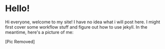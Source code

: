 
# Hello!

Hi everyone, welcome to my site! I have no idea what i will post here. I might first cover some workflow stuff and figure out how to use jekyll. In the meantime, here's a picture of me:

[Pic Removed]
